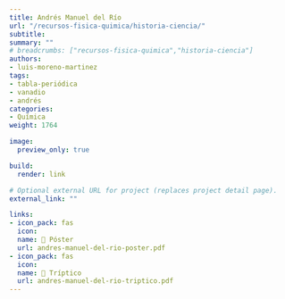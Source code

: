 ```yaml
---
title: Andrés Manuel del Río
url: "/recursos-fisica-quimica/historia-ciencia/"
subtitle:
summary: ""
# breadcrumbs: ["recursos-fisica-quimica","historia-ciencia"]
authors:
- luis-moreno-martinez
tags:
- tabla-periódica
- vanadio
- andrés
categories:
- Química
weight: 1764

image:
  preview_only: true

build:
  render: link

# Optional external URL for project (replaces project detail page).
external_link: ""

links:
- icon_pack: fas
  icon:
  name: 📜 Póster
  url: andres-manuel-del-rio-poster.pdf
- icon_pack: fas
  icon:
  name: 📖 Tríptico
  url: andres-manuel-del-rio-triptico.pdf
---
```

